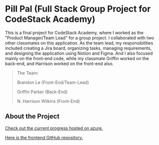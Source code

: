 # Pill Pal (Full Stack Group Project for CodeStack Academy)

This is a final project for CodeStack Academy, where I worked as the "Product Manager/Team Lead" for a group project. I collaborated with two other classmates on this application. As the team lead, my responsibilities included creating a Jira board, organizing tasks, managing requirements, and designing the application using Notion and Figma. And I also focused mainly on the front-end code, while my classmate Griffin worked on the back-end, and Harrison worked on the front-end also.

>The Team:
>
>Brandon Le (Front-End/Team-Lead)
>
>Griffin Parker (Back-End)
>
>N. Harrison Wilkins (Front-End)

## About the Project

[Check out the current progress hosted on azure.](https://pillpalapp.azurewebsites.net/)

[Here is the frontend GitHub repository.](https://github.com/Brand0nLe/pillpalfrontend)
